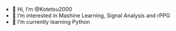 - 👋 Hi, I’m @Kotetsu2000
- 👀 I’m interested in Mashine Learning, Signal Analysis and rPPG 
- 🌱 I’m currently learning Python


<!---
Kotetsu2000/Kotetsu2000 is a ✨ special ✨ repository because its `README.md` (this file) appears on your GitHub profile.
You can click the Preview link to take a look at your changes.
--->

